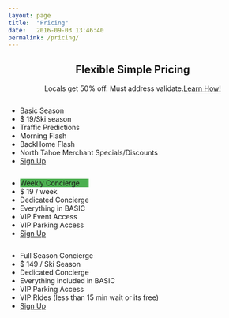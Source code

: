 ```yaml
---
layout: page
title:  "Pricing"
date:   2016-09-03 13:46:40
permalink: /pricing/
---
```


<h2 style="text-align:center">Flexible Simple Pricing</h2>
<p style="text-align:center">Locals get 50% off. Must address validate.<a href="https://www.teampools.org/" target="_blank">Learn How!</a></p>

<div class="columns">
  <ul class="price">
    <li class="header">Basic Season </li>
    <li class="grey">$ 19/Ski season</li>
    <li>Traffic Predictions</li>
    <li>Morning Flash</li>
    <li>BackHome Flash</li>
    <li>North Tahoe Merchant Specials/Discounts</li>
    <li class="grey"><a href="#" class="button">Sign Up</a></li>
  </ul>
</div>

<div class="columns">
  <ul class="price">
    <li class="header" style="background-color:#4CAF50">Weekly Concierge</li>
    <li class="grey">$ 19 / week</li>
    <li>Dedicated Concierge</li>
    <li>Everything in BASIC</li>
    <li>VIP Event Access </li>
    <li>VIP Parking Access</li>
    <li class="grey"><a href="#" class="button">Sign Up</a></li>
  </ul>
</div>

<div class="columns">
  <ul class="price">
    <li class="header">Full Season Concierge</li>
    <li class="grey">$ 149 / Ski Season</li>
    <li>Dedicated Concierge</li>
    <li>Everything included in BASIC</li>
    <li>VIP Parking Access </li>
    <li>VIP RIdes (less than 15 min wait or its free)</li>
    <li class="grey"><a href="#" class="button">Sign Up</a></li>
  </ul>
</div>

